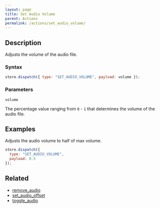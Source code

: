 ```yaml
---
layout: page
title: Set Audio Volume
parent: Actions
permalink: /actions/set_audio_volume/
---
```


## Description

Adjusts the volume of the audio file.

### Syntax

```js
store.dispatch({ type: "SET_AUDIO_VOLUME", payload: volume });
```

### Parameters

`volume`

The percentage value ranging from `0` - `1` that determines the volume of the audio file.

## Examples

Adjusts the audio volume to half of max volume.

```js
store.dispatch({
  type: "SET_AUDIO_VOLUME",
  payload: 0.5
});
```

## Related

- [remove_audio](./remove_audio.md)
- [set_audio_offset](./set_audio_offset.md)
- [toggle_audio](./toggle_audio.md)
